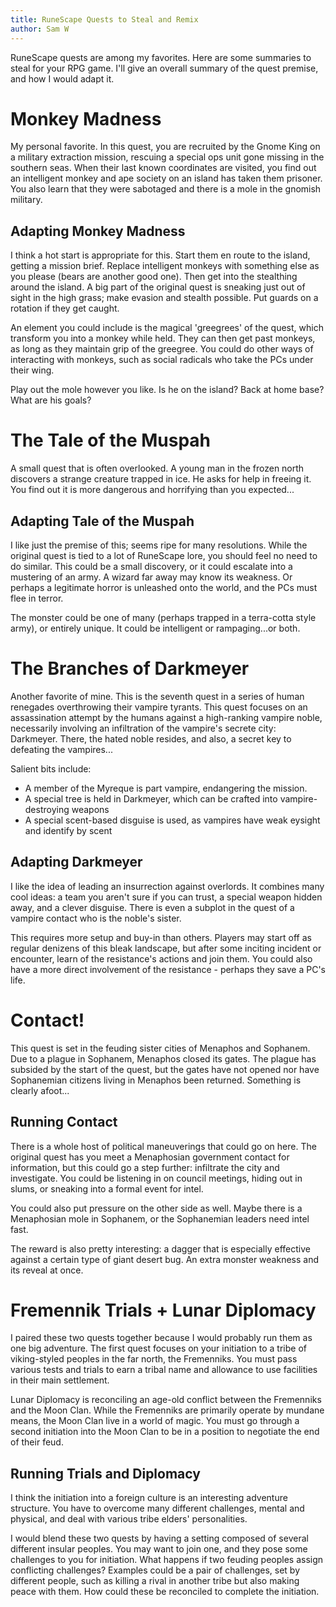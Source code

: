 ```yaml
---
title: RuneScape Quests to Steal and Remix
author: Sam W
---
```



RuneScape quests are among my favorites. Here are some summaries to steal for your RPG game. I'll give an overall summary of the quest premise, and how I would adapt it.


# Monkey Madness

My personal favorite. In this quest, you are recruited by the Gnome King on a military extraction mission, rescuing a special ops unit gone missing in the southern seas. When their last known coordinates are visited, you find out an intelligent monkey and ape society on an island has taken them prisoner. You also learn that they were sabotaged and there is a mole in the gnomish military.

## Adapting Monkey Madness

I think a hot start is appropriate for this. Start them en route to the island, getting a mission brief. Replace intelligent monkeys with something else as you please (bears are another good one). Then get into the stealthing around the island. A big part of the original quest is sneaking just out of sight in the high grass; make evasion and stealth possible. Put guards on a rotation if they get caught. 

An element you could include is the magical 'greegrees' of the quest, which transform you into a monkey while held. They can then get past monkeys, as long as they maintain grip of the greegree. You could do other ways of interacting with monkeys, such as social radicals who take the PCs under their wing. 

Play out the mole however you like. Is he on the island? Back at home base? What are his goals? 


# The Tale of the Muspah

A small quest that is often overlooked. A young man in the frozen north discovers a strange creature trapped in ice. He asks for help in freeing it. You find out it is more dangerous and horrifying than you expected...

## Adapting Tale of the Muspah

I like just the premise of this; seems ripe for many resolutions. While the original quest is tied to a lot of RuneScape lore, you should feel no need to do similar. This could be a small discovery, or it could escalate into a mustering of an army. A wizard far away may know its weakness. Or perhaps a legitimate horror is unleashed onto the world, and the PCs must flee in terror.

The monster could be one of many (perhaps trapped in a terra-cotta style army), or entirely unique. It could be intelligent or rampaging...or both. 


# The Branches of Darkmeyer

Another favorite of mine. This is the seventh quest in a series of human renegades overthrowing their vampire tyrants. This quest focuses on an assassination attempt by the humans against a high-ranking vampire noble, necessarily involving an infiltration of the vampire's secrete city: Darkmeyer. There, the hated noble resides, and also, a secret key to defeating the vampires...

Salient bits include:

 - A member of the Myreque is part vampire, endangering the mission.
 - A special tree is held in Darkmeyer, which can be crafted into vampire-destroying weapons
 - A special scent-based disguise is used, as vampires have weak eysight and identify by scent
 
## Adapting Darkmeyer

I like the idea of leading an insurrection against overlords. It combines many cool ideas: a team you aren't sure if you can trust, a special weapon hidden away, and a clever disguise. There is even a subplot in the quest of a vampire contact who is the noble's sister. 

This requires more setup and buy-in than others. Players may start off as regular denizens of this bleak landscape, but after some inciting incident or encounter, learn of the resistance's actions and join them. You could also have a more direct involvement of the resistance - perhaps they save a PC's life. 

# Contact!

This quest is set in the feuding sister cities of Menaphos and Sophanem. Due to a plague in Sophanem, Menaphos closed its gates. The plague has subsided by the start of the quest, but the gates have not opened nor have Sophanemian citizens living in Menaphos been returned. Something is clearly afoot...

## Running Contact

There is a whole host of political maneuverings that could go on here. The original quest has you meet a Menaphosian government contact for information, but this could go a step further: infiltrate the city and investigate. You could be listening in on council meetings, hiding out in slums, or sneaking into a formal event for intel. 

You could also put pressure on the other side as well. Maybe there is a Menaphosian mole in Sophanem, or the Sophanemian leaders need intel fast. 

The reward is also pretty interesting: a dagger that is especially effective against a certain type of giant desert bug. An extra monster weakness and its reveal at once.

# Fremennik Trials + Lunar Diplomacy

I paired these two quests together because I would probably run them as one big adventure. The first quest focuses on your initiation to a tribe of viking-styled peoples in the far north, the Fremenniks. You must pass various tests and trials to earn a tribal name and allowance to use facilities in their main settlement. 

Lunar Diplomacy is reconciling an age-old conflict between the Fremenniks and the Moon Clan. While the Fremenniks are primarily operate by mundane means, the Moon Clan live in a world of magic. You must go through a second initiation into the Moon Clan to be in a position to negotiate the end of their feud. 

## Running Trials and Diplomacy

I think the initiation into a foreign culture is an interesting adventure structure. You have to overcome many different challenges, mental and physical, and deal with various tribe elders' personalities. 

I would blend these two quests by having a setting composed of several different insular peoples. You may want to join one, and they pose some challenges to you for initiation. What happens if two feuding peoples assign conflicting challenges? Examples could be a pair of challenges, set by different people, such as killing a rival in another tribe but also making peace with them. How could these be reconciled to complete the initiation.








